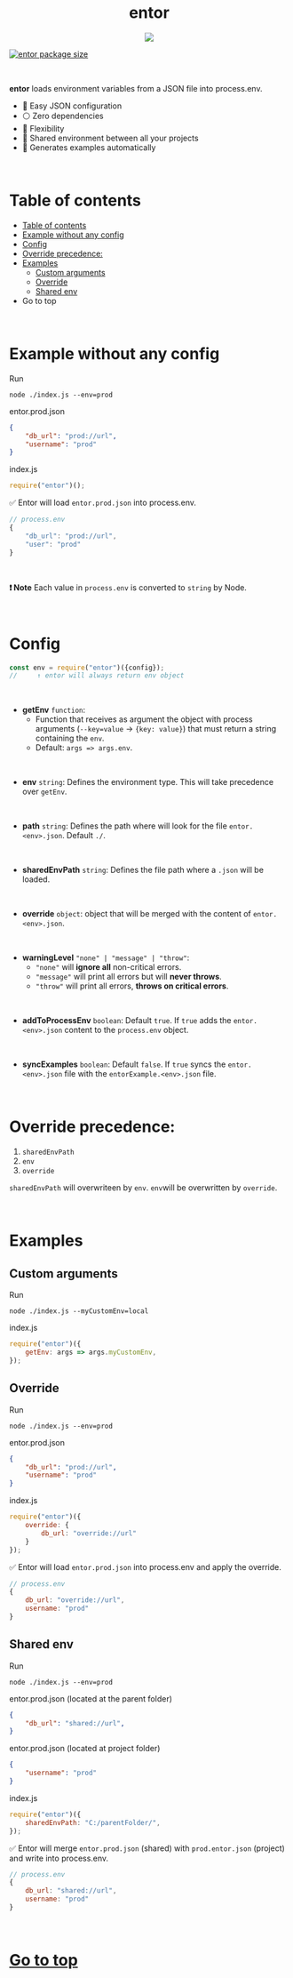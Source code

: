 
<div style="text-align:center">
	<h1> entor </h1>
	<img src="https://i.gyazo.com/0bdbfe268d70a6fc916ef4faa2e6b68d.png">
</div>


[![entor package size](https://packagephobia.com/badge?p=entor)](https://packagephobia.com/result?p=entor)
<!-- [![entor package size minzipped](https://badgen.net/bundlephobia/minzip/entor)](https://badgen.net/bundlephobia/minzip/entor) [![entor dependency count](https://badgen.net/bundlephobia/dependency-count/entor)](https://badgen.net/bundlephobia/dependency-count/entor) -->

<br>

**entor** loads environment variables from a JSON file into process.env.


- 🚀 Easy JSON configuration
- ⚪️ Zero dependencies
- 💪 Flexibility
- 🎎 Shared environment between all your projects
- 🔨 Generates examples automatically



<br>



<!-- TOC ignore:true -->
# Table of contents


<!-- TOC -->

- [Table of contents](#table-of-contents)
- [Example without any config](#example-without-any-config)
- [Config](#config)
- [Override precedence:](#override-precedence)
- [Examples](#examples)
	- [Custom arguments](#custom-arguments)
	- [Override](#override)
	- [Shared env](#shared-env)
- [<a name='table-of-contents'></a>Go to top](#go-to-top)

<!-- /TOC -->



<br>



# Example without any config

Run
```
node ./index.js --env=prod
```

entor.prod.json
```json
{
	"db_url": "prod://url",
	"username": "prod"
}
```

index.js
```js
require("entor")();
```

✅ Entor will load `entor.prod.json` into process.env.
```js
// process.env
{
	"db_url": "prod://url",
	"user": "prod"
}
```


<br>



**❗ Note**
Each value in `process.env` is converted to `string` by Node.



<br>



# Config

```js
const env = require("entor")({config});
//     ↑ entor will always return env object
```

<br>

- **getEnv** `function`: 
  - Function that receives as argument the object with process arguments (`--key=value` → `{key: value}`) that must return a string containing the `env`.
  - Default: `args => args.env`.
<br>

- **env** `string`: Defines the environment type. This will take precedence over `getEnv`.
<br>

- **path** `string`: Defines the path where will look for the file `entor.<env>.json`. Default `./`.
<br>

- **sharedEnvPath** `string`: Defines the file path where a `.json` will be loaded.
<br>

- **override** `object`: object that will be merged with the content of `entor.<env>.json`.
<br>

- **warningLevel** `"none" | "message" | "throw"`:
	- `"none"` will **ignore all** non-critical errors.
	- `"message"` will print all errors but will **never throws**.
	- `"throw"` will print all errors, **throws on critical errors**.
<br>

- **addToProcessEnv** `boolean`: Default `true`. If `true` adds the `entor.<env>.json` content to the `process.env` object.
<br>

- **syncExamples** `boolean`: Default `false`. If `true` syncs the `entor.<env>.json` file with the `entorExample.<env>.json` file.



<br>



# Override precedence:

1. `sharedEnvPath`
2. `env`
3. `override`

`sharedEnvPath` will overwriteen by `env`.
`env`will be overwritten by `override`.



<br>



# Examples

## Custom arguments

Run
```
node ./index.js --myCustomEnv=local
```

index.js
```js
require("entor")({
	getEnv: args => args.myCustomEnv,
});
```



## Override

Run
```
node ./index.js --env=prod
```

entor.prod.json
```json
{
	"db_url": "prod://url",
	"username": "prod"
}
```

index.js
```js
require("entor")({
	override: {
		db_url: "override://url"
	}
});
```

✅ Entor will load `entor.prod.json` into process.env and apply the override.

```js
// process.env
{
	db_url: "override://url",
	username: "prod"
}
```



## Shared env

Run
```
node ./index.js --env=prod
```

entor.prod.json (located at the parent folder)
```json
{
	"db_url": "shared://url",
}
```

entor.prod.json (located at project folder)
```json
{
	"username": "prod"
}
```

index.js
```js
require("entor")({
	sharedEnvPath: "C:/parentFolder/",
});
```

✅ Entor will merge  `entor.prod.json` (shared) with `prod.entor.json` (project) and write into process.env.

```js
// process.env
{
	db_url: "shared://url",
	username: "prod"
}
```



<br>



# <a name='table-of-contents'></a>[Go to top](#table-of-contents) 


